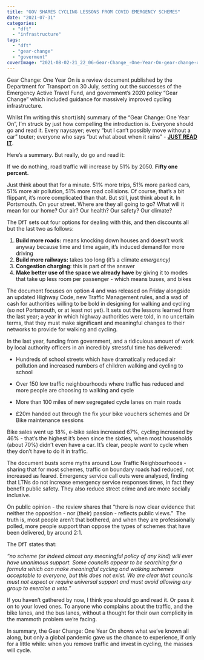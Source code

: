 ```yaml
---
title: "GOV SHARES CYCLING LESSONS FROM COVID EMERGENCY SCHEMES"
date: "2021-07-31"
categories: 
  - "dft"
  - "infrastructure"
tags: 
  - "dft"
  - "gear-change"
  - "goverment"
coverImage: "2021-08-02-21_22_06-Gear-Change_-One-Year-On-gear-change-one-year-on.pdf-—-Mozilla-Firefox.png"
---
```


Gear Change: One Year On is a review document published by the Department for Transport on 30 July, setting out the successes of the Emergency Active Travel Fund, and government’s 2020 policy “Gear Change” which included guidance for massively improved cycling infrastructure.

Whilst I’m writing this short(ish) summary of the “Gear Change: One Year On”, I’m struck by just how compelling the introduction is. Everyone should go and read it. Every naysayer; every “but I can’t possibly move without a car” touter; everyone who says “but what about when it rains” - [**JUST READ IT**](https://assets.publishing.service.gov.uk/government/uploads/system/uploads/attachment_data/file/1007619/gear-change-one-year-on.pdf).

Here’s a summary. But really, do go and read it: 

If we do nothing, road traffic will increase by 51% by 2050. **Fifty one percent.** 

Just think about that for a minute. 51% more trips, 51% more parked cars, 51% more air pollution, 51% more road collisions. Of course, that’s a bit flippant, it’s more complicated than that. But still, just think about it. In Portsmouth. On your street. Where are they all going to go? What will it mean for our home? Our air? Our health? Our safety? Our climate?

The DfT sets out four options for dealing with this, and then discounts all but the last two as follows:

1. **Build more roads:** means knocking down houses and doesn’t work anyway because time and time again, it’s induced demand for more driving
2. **Build more railways:** takes too long (it’s a climate _emergency)_
3. **Congestion charging**: this is part of the answer
4. **Make better use of the space we already have** by giving it to modes that take up less room per passenger - which means buses, and bikes

The document focuses on option 4 and was released on Friday alongside an updated Highway Code, new Traffic Management rules, and a wad of cash for authorities willing to be bold in designing for walking and cycling (so not Portsmouth, or at least not yet). It sets out the lessons learned from the last year; a year in which highway authorities were told, in no uncertain terms, that they must make significant and meaningful changes to their networks to provide for walking and cycling. 

In the last year, funding from government, and a ridiculous amount of work by local authority officers in an incredibly stressful time has delivered:

- Hundreds of school streets which have dramatically reduced air pollution and increased numbers of children walking and cycling to school 

- Over 150 low traffic neighbourhoods where traffic has reduced and more people are choosing to walking and cycle

- More than 100 miles of new segregated cycle lanes on main roads

- £20m handed out through the fix your bike vouchers schemes and Dr Bike maintenance sessions 

Bike sales went up 18%, e-bike sales increased 67%, cycling increased by 46% - that’s the highest it’s been since the sixties, when most households (about 70%) didn’t even have a car. It’s clear, people _want_ to cycle when they don’t have to do it in traffic. 

The document busts some myths around Low Traffic Neighbourhoods - sharing that for most schemes, traffic on boundary roads had reduced, not increased as feared. Emergency service call outs were analysed, finding that LTNs do not increase emergency service responses times, in fact they benefit public safety. They also reduce street crime and are more socially inclusive.

On public opinion - the review shares that “there is now clear evidence that neither the opposition - nor (their) passion - reflects public views.”  The truth is, most people aren’t that bothered, and when they are professionally polled, more people support than oppose the types of schemes that have been delivered, by around 2:1.

The DfT states that: 

_“no scheme (or indeed almost any meaningful policy of any kind) will ever have unanimous support. Some councils appear to be searching for a formula which can make meaningful cycling and walking schemes acceptable to everyone, but this does not exist. We are clear that councils must not expect or require universal support and must avoid allowing any group to exercise a veto.”_

If you haven’t gathered by now, I think you should go and read it. Or pass it on to your loved ones. To anyone who complains about the traffic, and the bike lanes, and the bus lanes, without a thought for their own complicity in the mammoth problem we’re facing. 

In summary, the Gear Change: One Year On shows what we’ve known all along, but only a global pandemic gave us the chance to experience, if only for a little while: when you remove traffic and invest in cycling, the masses will cycle.
